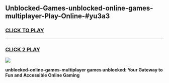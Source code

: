 
## Unblocked-Games-unblocked-online-games-multiplayer-Play-Online-#yu3a3
<h3>
<a href="https://premium.freeplayer.one?title=unblocked-online-games-multiplayer&ref=27F">CLICK TO PLAY</a></h3>
<hr>

<h3>
<a href="https://premium.freeplayer.one?title=unblocked-online-games-multiplayer&ref=27F">CLICK 2 PLAY</a>
  
</h3>

<a href="https://premium.freeplayer.one?title=unblocked-online-games-multiplayer&ref=27F"><img src="https://clearcache.store/games.png"></a>


**unblocked-online-games-multiplayer games unblocked: Your Gateway to Fun and Accessible Online Gaming**
